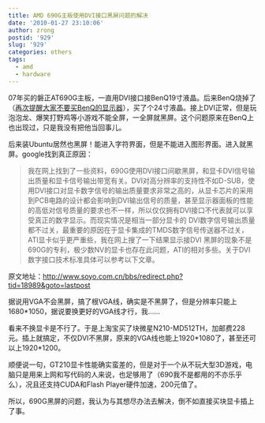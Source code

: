 ```yaml
---
title: AMD 690G主板使用DVI接口黑屏问题的解决
date: '2010-01-27 23:10:06'
author: zrong
postid: '929'
slug: '929'
categories: others
tags:
  - amd
  - hardware
---
```


07年买的磐正AT690G主板，一直用DVI接口接BenQ19寸液晶。后来BenQ烧掉了（[再次提醒大家不要买BenQ的显示器](https://blog.zengrong.net/post/343.html)），买了个24寸液晶。接上DVI正常，但是玩泡泡龙、爆笑打野鸡等小游戏不能全屏，一全屏就黑屏。这个问题原来在BenQ上也出现过，只是我没有把他当回事儿。

后来装Ubuntu居然也黑屏！能进入字符界面，但是不能进入图形界面。进入就黑屏。google找到真正原因：  
<!--more-->

> 我在网上找到了一些资料，690G使用DVI接口间歇黑屏，和显卡DVI信号输出质量和显卡信号输出带宽有关。DVI对高分辨率的支持性不如D-SUB，使用DVI接口对显卡数字信号的输出质量要求非常之高的，从显卡芯片的采用到PCB电路的设计都会影响到DVI输出信号的质量，甚至显示器面板的性能的高低对信号质量的要求也不一样，所以仅仅拥有DVI接口不代表就可以享受真正的数字显示。而现实情况是相当一部分显卡的
> DVI数字信号输出质量都不过关，最重要的原因在于显卡集成的TMDS数字信号传送器不过关，ATI显卡似乎更严重些，我在网上搜了一下结果显示接DVI
> 黑屏的现象不是690G的专利，极少数NV的显卡也存在此问题，ATI的相对多些。关于DVI数字接口技术标准具体可以参考以下文章。

原文地址：http://www.soyo.com.cn/bbs/redirect.php?tid=18989&goto=lastpost

据说用VGA不会黑屏，搞了根VGA线，确实是不黑屏了，但是分辨率只能上1680\*1050，据说要换更好的VGA线才行，我……

看来不换显卡是不行了。于是上淘宝买了块微星N210-MD512TH，加邮费228元。插上就搞定，不仅DVI不黑屏，原来的VGA线也能上1920\*1080了，甚至还可以上1920\*1200。

顺便说一句，GT210显卡性能确实蛮差的，但是对于一个从不玩大型3D游戏，电脑只是用来上网和写代码的人来说，也足够用了（690我不是都用的不亦乐乎么），况且还支持CUDA和Flash
Player硬件加速，200元值了。

所以，690G黑屏的问题，我认为与其想尽办法去解决，倒不如直接买块显卡插上了事。


